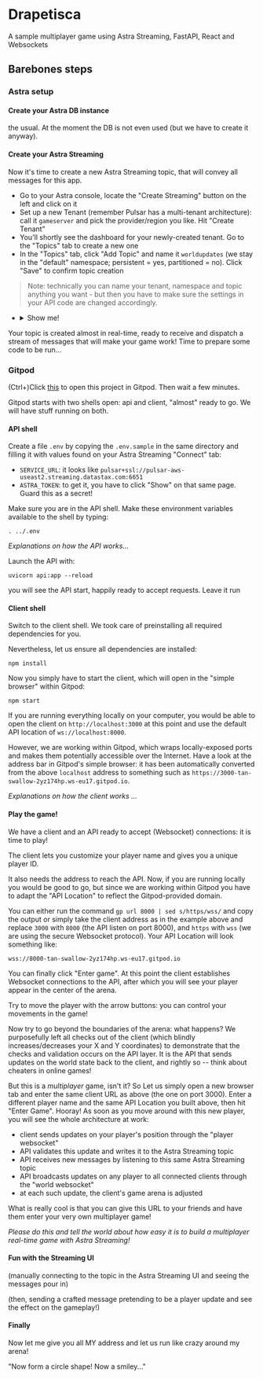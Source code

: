 # Drapetisca

A sample multiplayer game using Astra Streaming, FastAPI, React and Websockets


## Barebones steps

### Astra setup

#### Create your Astra DB instance

the usual. At the moment the DB is not even used (but we have to create it anyway).

#### Create your Astra Streaming

Now it's time to create a new Astra Streaming topic, that will convey all messages
for this app.

- Go to your Astra console, locate the "Create Streaming" button on the left and click on it
- Set up a new Tenant (remember Pulsar has a multi-tenant architecture): call it `gameserver` and pick the provider/region you like. Hit "Create Tenant"
- You'll shortly see the dashboard for your newly-created tenant. Go to the "Topics" tab to create a new one
- In the "Topics" tab, click "Add Topic" and name it `worldupdates` (we stay in the "default" namespace; persistent = yes, partitioned = no). Click "Save" to confirm topic creation

> Note: technically you can name your tenant, namespace and topic anything you want - but then you have to make sure the settings in your API code are changed accordingly.

- <details><summary>Show me!</summary>
    <img src="https://github.com/hemidactylus/drapetisca/raw/main/images/astra_create_streaming_topic.gif?raw=true" />
</details>

Your topic is created almost in real-time, ready to receive and dispatch a stream of messages that will make your game work!
Time to prepare some code to be run...

### Gitpod

(Ctrl+)Click [this](https://gitpod.io/#https://github.com/hemidactylus/drapetisca)
to open this project in Gitpod. Then wait a few minutes.

Gitpod starts with two shells open: api and client, "almost" ready to go. We will have stuff running on both.

#### API shell

Create a file `.env` by copying the `.env.sample` in the same directory and filling it with values found
on your Astra Streaming "Connect" tab:

- `SERVICE_URL`: it looks like `pulsar+ssl://pulsar-aws-useast2.streaming.datastax.com:6651`
- `ASTRA_TOKEN`: to get it, you have to click "Show" on that same page. Guard this as a secret!

Make sure you are in the API shell.
Make these environment variables available to the shell by typing:

    . ../.env

_Explanations on how the API works..._

Launch the API with:

    uvicorn api:app --reload

you will see the API start, happily ready to accept requests. Leave it run

#### Client shell

Switch to the client shell. We took care of preinstalling all required dependencies for you.

Nevertheless, let us ensure all dependencies are installed:

    npm install

Now you simply have to start the client, which will open in the "simple browser" within Gitpod:

    npm start

If you are running everything locally on your computer, you would be able
to open the client on `http://localhost:3000` at this point and use the
default API location of `ws://localhost:8000`.

However, we are working within Gitpod, which wraps locally-exposed ports
and makes them potentially accessible over the Internet.
Have a look at the address bar
in Gitpod's simple browser: it has been automatically converted from the
above `localhost` address to something such as
`https://3000-tan-swallow-2yz174hp.ws-eu17.gitpod.io`.

_Explanations on how the client works ..._

#### Play the game!

We have a client and an API ready to accept (Websocket) connections:
it is time to play!

The client lets you customize your player name and gives you a unique player ID.

It also needs the address to reach the API. Now, if you are running locally you
would be good to go, but since we are working within Gitpod you have to adapt
the "API Location" to reflect the Gitpod-provided domain.

You can either run the command `gp url 8000 | sed s/https/wss/` and copy
the output or simply take the client address as in the example above and replace
`3000` with `8000` (the API listen on port 8000), and `https` with `wss`
(we are using the secure Websocket protocol). Your API Location will look
something like:

    wss://8000-tan-swallow-2yz174hp.ws-eu17.gitpod.io

You can finally click "Enter game". At this point the client establishes
Websocket connections to the API, after which you will see your player appear
in the center of the arena.

Try to move the player with the arrow buttons: you can control your movements
in the game!

Now try to go beyond the boundaries of the arena: what happens? We purposefully
left all checks out of the client (which blindly increases/decreases your X and Y
coordinates) to demonstrate that the checks and validation occurs on the API layer.
It is the API that sends updates on the world state back to the client, and
rightly so -- think about cheaters in online games!

But this is a _multiplayer_ game, isn't it? So Let us simply open a new
browser tab and enter the same client URL as above (the one on port 3000).
Enter a different player name and the same API Location you built above, then
hit "Enter Game". Hooray! As soon as you move around with this new player,
you will see the whole architecture at work:

- client sends updates on your player's position through the "player websocket"
- API validates this update and writes it to the Astra Streaming topic
- API receives new messages by listening to this same Astra Streaming topic
- API broadcasts updates on any player to all connected clients through the "world websocket"
- at each such update, the client's game arena is adjusted

What is really cool is that you can give this URL to your friends and have them
enter your very own multiplayer game!

_Please do this and tell the world about how easy it is to build a multiplayer real-time
game with Astra Streaming!_

#### Fun with the Streaming UI

(manually connecting to the topic in the Astra Streaming UI and seeing the messages pour in)

(then, sending a crafted message pretending to be a player update and see the effect on the gameplay!)

#### Finally

Now let me give you all MY address and let us run like crazy around my arena!

"Now form a circle shape! Now a smiley..."
